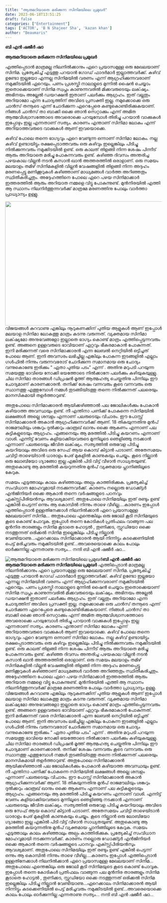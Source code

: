 ```yaml
---
title: "ആരുമറിയാതെ മരിക്കുന്ന സിനിമയിലെ പ്രമുഖർ"
date: 2023-06-18T13:51:25
draft: false
categories: ["Entertainment"]
tags: ['ACTOR', 'B N Shajeer Sha', 'kazan khan']
author: "Beaumaris"
---
```


<strong>ബി എൻ ഷജീർ ഷാ</strong>

<strong>ആരുമറിയാതെ മരിക്കുന്ന സിനിമയിലെ പ്രമുഖർ</strong>

എത്തിപ്പെടാൻ മാത്രമല്ല നിലനിൽക്കാനും ഏറെ പ്രയാസമുള്ള ഒരു മേഖലയാണ് സിനിമ. പ്രത്യേകിച്ച് എടുത്തു പറയാൻ ഗോഡ് ഫാദർമാർ ഇല്ലാത്തവർക്ക്. കഴിവ് ഉണ്ടോ ഇല്ലയോ എന്നല്ല സിനിമയിൽ വരണം എന്ന് ആഗ്രഹിക്കുന്നവരാണ് നമുക്കിടയിൽ ഏറെയും. പണം പ്രശസ്തി നാലാളുടെ മുന്നിൽ ഷൈൻ ചെയ്യാം ഇതൊക്കെയാണ് സിനിമ സ്വപ്നം കാണുന്നവരിൽ മിക്കവരുടെയും ലക്‌ഷ്യം. അഭിനയം അല്ലേൽ ഡയറക്ഷൻ ഇതാണ് പലർക്കും ആഗ്രഹം. ഇത് വല്ലതും അറിയാമോ എന്ന ചോദ്യത്തിന് അവിടെ പ്രസക്തി ഇല്ല.
നമുക്കൊക്കെ ഒരു ചാൻസ് തന്നൂടെ എന്ന് ചോദിക്കുന്ന ഏറെപ്പേരെ കണ്ടുകൊണ്ടിരിക്കുകയാണ്. നിങ്ങൾ ചാൻസ് താ ബാക്കി ഒക്കെ ഞാൻ സെറ്റാക്കും എന്ന് അമിത ആത്മവിശ്വാസത്തോടെ അവരൊക്കെ പറയുമ്പോൾ തിരിച്ചു പറയാൻ വാക്കുകൾ ഇപ്പോഴും ഇല്ല എന്നതാണ് സത്യം. കാരണം എന്താണ് സിനിമാ ലോകം എന്ന് അറിയാത്തവരുടെ വാക്കുകൾ ആണ് ഇവയൊക്കെ.

കഴിവ് പോലെ തന്നെ ഭാഗ്യവും ഏറെ വേണ്ടുന്ന ഒന്നാണ് സിനിമാ ലോകം. നല്ല കഴിവ് ഉണ്ടായിട്ടും രക്ഷപ്പെടാത്തവരും ഒരു കഴിവും ഇല്ലെങ്കിലും പിടിച്ചു നിൽക്കുന്നവരും നമുക്കിടയിൽ ഉണ്ട്. ഒരു കാലത് തിളങ്ങി നിന്ന ശേഷം പിന്നീട് ആരും അറിയാതെ മരിച്ചു പോകുന്നവരും ഉണ്ട്. കഴിഞ്ഞ ദിവസം അന്തരിച്ച പഴയകാല വില്ലൻ നടൻ കസാൻ ഖാൻ അത്തരത്തിൽ ഒരാളാണ്. ഒരു സമയം മലയാളം തമിഴ് സിനിമകളിൽ വില്ലൻ വേഷങ്ങളിൽ തിളങ്ങി നിന്ന അദ്ദഹം മരണപ്പെട്ടു മണിക്കൂറുകൾ കഴിഞ്ഞാണ് മാധ്യമങ്ങൾ വാർത്ത അറിഞ്ഞതും സ്ഥിതീകരിച്ചതും. അദ്ദേഹത്തിനെ പോലെ ഏറെ പഴയ സിനിമാക്കാർ ഇത്തരത്തിൽ ആരും അറിയാത നമ്മളെ വിട്ടു പോകുന്നുണ്ട്. മുൻനിരയിൽ എത്തി ആ സ്ഥാനം നിലനിർത്തുന്നവർക്ക് മാത്രമേ മരണത്തിനു പോലും വാർത്താ പ്രാധ്യാന്യം ഉള്ളു.

<a href="https://cdn.boolokam.com/articles/2023/06/dqqfffff.jpg"><img class="size-full wp-image-400087 aligncenter" src="https://cdn.boolokam.com/articles/2023/06/dqqfffff.jpg" alt="" width="600" height="400" /></a>വിജയങ്ങൾ കുറവാണു എങ്കിലും നൂറുകണക്കിന് പുതിയ ആളുകൾ ആണ് ഇപ്പോൾ മലയാള സിനിമാ ലോകത്തു മാത്രം കടന്നു വരുന്നത്. വ്യക്തമായ സിനിമാ ലക്‌ഷ്യമോ അനുഭവങ്ങളോ ഇല്ലാതെ ഭാഗ്യം കൊണ്ട് മാത്രം എത്തിപ്പെടുന്നവരും ഉണ്ട്. അങ്ങനെ ഉള്ളവരുടെ ഭാവിയാണ് ഏറ്റവും ഭീകരമാകാൻ പോകുന്നത്. ഇനി മരിക്കുന്നത് വരെ സിനിമാക്കാരൻ എന്ന ലേബൽ നെറ്റിയിൽ ഒട്ടിച്ചത് പോലെ ആണ്. ഇനി അവസരം ലഭിച്ചില്ല എങ്കിലും പോകുന്ന ഇടങ്ങളിൽ എല്ലാം ഗൾഫിൽ നിന്നും വരുന്നവരോട് ചോദിക്കുന്ന സമാനമായ ഒരു ചോദ്യം വന്നുകൊണ്ടേ ഇരിക്കും " ഏതാ പുതിയ പടം" എന്ന് . അതിനു മറുപടി പറയുന്ന സമയത്തു ഭാവിയെ നോക്കി ഭയത്തോടെ നിൽക്കാനേ പലർക്കും കഴിയുകയുള്ളു. ചില സിനിമാ താരങ്ങൾ ഡിപ്രഷൻ മൂത്ത് ആത്മഹത്യ ചെയ്തതിനു പിന്നിലും ഈ ചോദ്യമാണ് കാരണക്കാരൻ. തനിക്ക് ശേഷം വന്നവരും കൂടെ വന്നവരും ഒരു സ്ഥാനത്തു എത്തുമ്പോൾ നമ്മൾ തുടങ്ങിയിടത്തു തന്നെ നിൽക്കുന്നത് പലരെയും മാനസികമായി തളർത്താറുണ്ട്.

അതുപോലെ സിനിമാക്കാരൻ ആയിക്കഴിഞ്ഞാൽ പല ജോലികൾക്കും പോകാൻ കഴിയാത്ത അവസ്ഥയും ഉണ്ട്. നീ എന്തിനാ പണിക്ക് പോകുന്നെ സിനിമയിൽ ലക്ഷങ്ങൾ അല്ലെ ശമ്പളം എന്നാണ് പലരുടെയും വിചാരം. ഈ പോസ്റ്റ് സിനിമാക്കാരൻ അകാൻ ആഗ്രഹിക്കുന്നവർക്ക് ആണ്. 18 തികയുന്നതിനു മുൻപ് രാജമൗലിയും ശങ്കറും ദുൽക്കറും ഷാരൂഖ് ഖാനും ഒക്കെ ആകണം എന്നാണ് പല കുട്ടികളുടെയും ആഗ്രഹം. എങ്ങനെയും ആ മരത്തിൽ പിടിച്ചു കയറണം എന്നാണ് വാശി. എന്നിട്ട് വേണം കളിയാക്കിയവരുടെ മുന്നിലൂടെ ഞെളിഞ്ഞു നടക്കാൻ എന്നാണ് പലരുടെയും ജീവിത ലക്‌ഷ്യം. സത്യത്തിൽ ഒരുവേള പിടിച്ചു കയറിയാലും അവിടെ ഒരു സേഫ് ആയ കൊമ്പ് കിട്ടാൻ പാടാണ്. അതേസമയം ചവിട്ടി താഴെയിടാൻ ധാരാളം പേര് മുകളിൽ കാണുകയും ചെയ്യും. കൂടെ നില്ക്കാൻ ഒരു ലോബിയോ ഗ്യാങ്ങോ ഇല്ല എങ്കിൽ പിടി വിട്ട് വീഴാൻ സാധ്യതയുണ്ട്. അതുകൊണ്ടു ആ മരത്തിൽ കയറുന്നതിനു മുൻപ് വ്യക്തമായ പ്ലാനിങ്ങിലൂടെ കേറുക.

സമയം എടുത്താലും കാലം കഴിഞ്ഞാലും അല്പം കാത്തിരിക്കുക. പ്രത്യേകിച്ച് സംവിധാന മോഹവുമായി നടക്കുന്നവർക്ക്. കാരണം നല്ലൊരു ഡോക്ക്ട്ടർ എൻജിനിയർ ഒക്കെ ആകാൻ തന്നെ വർഷങ്ങളുടെ പഠനവും എക്സ്സ്പീരിയൻസും ആവശ്യമാണ്. അതുപോലെ സിനിമയിലും ഇത് രണ്ടും ഉണ്ട് എങ്കിൽ പെട്ടന്ന് ഒന്നും ആ കൊമ്പിൽ നിന്നും താഴെ വീഴില്ല....കാരണം ഇപ്പോൾ എത്തിപ്പെടാൻ ഉള്ളതിനേക്കാൾ നിലനിൽക്കാൻ ഏറെ പ്രയാസമുള്ള മേഖലയാണ് സിനിമ... അതുപോലെ എന്തെങ്കിലും ഒരു ജോലി കൂടി സിനിമയുടെ കൂടെ കൊണ്ട് പോവുക. ഇപ്പോൾ തന്നെ കോടികൾ പ്രതിഫലം വാങ്ങുന്ന പല മുൻനിര താരങ്ങളും സിനിമ കൂടാതെ ഹോട്ടൽ , തുണിക്കട, സ്റ്റുഡിയോ ഒക്കെ നടത്തുന്നത് ഒരിക്കൽ സിനിമ ഇല്ലെങ്കിലും പിടിച്ചു നില്ക്കാൻ വേണ്ടിയാണു...ഏറെക്കാലം സിനിമാക്കാരൻ ആയി നിന്നിട്ടും കടക്കെണിയിൽ പെട്ട് മരിച്ചവരും നമുക്കിടയിൽ ഉണ്ട്...അവരെയൊക്കെ കാലം പോലും ഓർക്കുന്നില്ല എന്നതാണു സത്യം...
നന്ദി
ബി എൻ ഷജീർ ഷാ...


![ആരുമറിയാതെ മരിക്കുന്ന സിനിമയിലെ പ്രമുഖർ](https://cdn.boolokam.com/articles/2023/06/dqqfffff.jpg)**ബി എൻ ഷജീർ ഷാ** **ആരുമറിയാതെ മരിക്കുന്ന സിനിമയിലെ പ്രമുഖർ** എത്തിപ്പെടാൻ മാത്രമല്ല നിലനിൽക്കാനും ഏറെ പ്രയാസമുള്ള ഒരു മേഖലയാണ് സിനിമ. പ്രത്യേകിച്ച് എടുത്തു പറയാൻ ഗോഡ് ഫാദർമാർ ഇല്ലാത്തവർക്ക്. കഴിവ് ഉണ്ടോ ഇല്ലയോ എന്നല്ല സിനിമയിൽ വരണം എന്ന് ആഗ്രഹിക്കുന്നവരാണ് നമുക്കിടയിൽ ഏറെയും. പണം പ്രശസ്തി നാലാളുടെ മുന്നിൽ ഷൈൻ ചെയ്യാം ഇതൊക്കെയാണ് സിനിമ സ്വപ്നം കാണുന്നവരിൽ മിക്കവരുടെയും ലക്‌ഷ്യം. അഭിനയം അല്ലേൽ ഡയറക്ഷൻ ഇതാണ് പലർക്കും ആഗ്രഹം. ഇത് വല്ലതും അറിയാമോ എന്ന ചോദ്യത്തിന് അവിടെ പ്രസക്തി ഇല്ല. നമുക്കൊക്കെ ഒരു ചാൻസ് തന്നൂടെ എന്ന് ചോദിക്കുന്ന ഏറെപ്പേരെ കണ്ടുകൊണ്ടിരിക്കുകയാണ്. നിങ്ങൾ ചാൻസ് താ ബാക്കി ഒക്കെ ഞാൻ സെറ്റാക്കും എന്ന് അമിത ആത്മവിശ്വാസത്തോടെ അവരൊക്കെ പറയുമ്പോൾ തിരിച്ചു പറയാൻ വാക്കുകൾ ഇപ്പോഴും ഇല്ല എന്നതാണ് സത്യം. കാരണം എന്താണ് സിനിമാ ലോകം എന്ന് അറിയാത്തവരുടെ വാക്കുകൾ ആണ് ഇവയൊക്കെ. കഴിവ് പോലെ തന്നെ ഭാഗ്യവും ഏറെ വേണ്ടുന്ന ഒന്നാണ് സിനിമാ ലോകം. നല്ല കഴിവ് ഉണ്ടായിട്ടും രക്ഷപ്പെടാത്തവരും ഒരു കഴിവും ഇല്ലെങ്കിലും പിടിച്ചു നിൽക്കുന്നവരും നമുക്കിടയിൽ ഉണ്ട്. ഒരു കാലത് തിളങ്ങി നിന്ന ശേഷം പിന്നീട് ആരും അറിയാതെ മരിച്ചു പോകുന്നവരും ഉണ്ട്. കഴിഞ്ഞ ദിവസം അന്തരിച്ച പഴയകാല വില്ലൻ നടൻ കസാൻ ഖാൻ അത്തരത്തിൽ ഒരാളാണ്. ഒരു സമയം മലയാളം തമിഴ് സിനിമകളിൽ വില്ലൻ വേഷങ്ങളിൽ തിളങ്ങി നിന്ന അദ്ദഹം മരണപ്പെട്ടു മണിക്കൂറുകൾ കഴിഞ്ഞാണ് മാധ്യമങ്ങൾ വാർത്ത അറിഞ്ഞതും സ്ഥിതീകരിച്ചതും. അദ്ദേഹത്തിനെ പോലെ ഏറെ പഴയ സിനിമാക്കാർ ഇത്തരത്തിൽ ആരും അറിയാത നമ്മളെ വിട്ടു പോകുന്നുണ്ട്. മുൻനിരയിൽ എത്തി ആ സ്ഥാനം നിലനിർത്തുന്നവർക്ക് മാത്രമേ മരണത്തിനു പോലും വാർത്താ പ്രാധ്യാന്യം ഉള്ളു. [](https://cdn.boolokam.com/articles/2023/06/dqqfffff.jpg)വിജയങ്ങൾ കുറവാണു എങ്കിലും നൂറുകണക്കിന് പുതിയ ആളുകൾ ആണ് ഇപ്പോൾ മലയാള സിനിമാ ലോകത്തു മാത്രം കടന്നു വരുന്നത്. വ്യക്തമായ സിനിമാ ലക്‌ഷ്യമോ അനുഭവങ്ങളോ ഇല്ലാതെ ഭാഗ്യം കൊണ്ട് മാത്രം എത്തിപ്പെടുന്നവരും ഉണ്ട്. അങ്ങനെ ഉള്ളവരുടെ ഭാവിയാണ് ഏറ്റവും ഭീകരമാകാൻ പോകുന്നത്. ഇനി മരിക്കുന്നത് വരെ സിനിമാക്കാരൻ എന്ന ലേബൽ നെറ്റിയിൽ ഒട്ടിച്ചത് പോലെ ആണ്. ഇനി അവസരം ലഭിച്ചില്ല എങ്കിലും പോകുന്ന ഇടങ്ങളിൽ എല്ലാം ഗൾഫിൽ നിന്നും വരുന്നവരോട് ചോദിക്കുന്ന സമാനമായ ഒരു ചോദ്യം വന്നുകൊണ്ടേ ഇരിക്കും " ഏതാ പുതിയ പടം" എന്ന് . അതിനു മറുപടി പറയുന്ന സമയത്തു ഭാവിയെ നോക്കി ഭയത്തോടെ നിൽക്കാനേ പലർക്കും കഴിയുകയുള്ളു. ചില സിനിമാ താരങ്ങൾ ഡിപ്രഷൻ മൂത്ത് ആത്മഹത്യ ചെയ്തതിനു പിന്നിലും ഈ ചോദ്യമാണ് കാരണക്കാരൻ. തനിക്ക് ശേഷം വന്നവരും കൂടെ വന്നവരും ഒരു സ്ഥാനത്തു എത്തുമ്പോൾ നമ്മൾ തുടങ്ങിയിടത്തു തന്നെ നിൽക്കുന്നത് പലരെയും മാനസികമായി തളർത്താറുണ്ട്. അതുപോലെ സിനിമാക്കാരൻ ആയിക്കഴിഞ്ഞാൽ പല ജോലികൾക്കും പോകാൻ കഴിയാത്ത അവസ്ഥയും ഉണ്ട്. നീ എന്തിനാ പണിക്ക് പോകുന്നെ സിനിമയിൽ ലക്ഷങ്ങൾ അല്ലെ ശമ്പളം എന്നാണ് പലരുടെയും വിചാരം. ഈ പോസ്റ്റ് സിനിമാക്കാരൻ അകാൻ ആഗ്രഹിക്കുന്നവർക്ക് ആണ്. 18 തികയുന്നതിനു മുൻപ് രാജമൗലിയും ശങ്കറും ദുൽക്കറും ഷാരൂഖ് ഖാനും ഒക്കെ ആകണം എന്നാണ് പല കുട്ടികളുടെയും ആഗ്രഹം. എങ്ങനെയും ആ മരത്തിൽ പിടിച്ചു കയറണം എന്നാണ് വാശി. എന്നിട്ട് വേണം കളിയാക്കിയവരുടെ മുന്നിലൂടെ ഞെളിഞ്ഞു നടക്കാൻ എന്നാണ് പലരുടെയും ജീവിത ലക്‌ഷ്യം. സത്യത്തിൽ ഒരുവേള പിടിച്ചു കയറിയാലും അവിടെ ഒരു സേഫ് ആയ കൊമ്പ് കിട്ടാൻ പാടാണ്. അതേസമയം ചവിട്ടി താഴെയിടാൻ ധാരാളം പേര് മുകളിൽ കാണുകയും ചെയ്യും. കൂടെ നില്ക്കാൻ ഒരു ലോബിയോ ഗ്യാങ്ങോ ഇല്ല എങ്കിൽ പിടി വിട്ട് വീഴാൻ സാധ്യതയുണ്ട്. അതുകൊണ്ടു ആ മരത്തിൽ കയറുന്നതിനു മുൻപ് വ്യക്തമായ പ്ലാനിങ്ങിലൂടെ കേറുക. സമയം എടുത്താലും കാലം കഴിഞ്ഞാലും അല്പം കാത്തിരിക്കുക. പ്രത്യേകിച്ച് സംവിധാന മോഹവുമായി നടക്കുന്നവർക്ക്. കാരണം നല്ലൊരു ഡോക്ക്ട്ടർ എൻജിനിയർ ഒക്കെ ആകാൻ തന്നെ വർഷങ്ങളുടെ പഠനവും എക്സ്സ്പീരിയൻസും ആവശ്യമാണ്. അതുപോലെ സിനിമയിലും ഇത് രണ്ടും ഉണ്ട് എങ്കിൽ പെട്ടന്ന് ഒന്നും ആ കൊമ്പിൽ നിന്നും താഴെ വീഴില്ല....കാരണം ഇപ്പോൾ എത്തിപ്പെടാൻ ഉള്ളതിനേക്കാൾ നിലനിൽക്കാൻ ഏറെ പ്രയാസമുള്ള മേഖലയാണ് സിനിമ... അതുപോലെ എന്തെങ്കിലും ഒരു ജോലി കൂടി സിനിമയുടെ കൂടെ കൊണ്ട് പോവുക. ഇപ്പോൾ തന്നെ കോടികൾ പ്രതിഫലം വാങ്ങുന്ന പല മുൻനിര താരങ്ങളും സിനിമ കൂടാതെ ഹോട്ടൽ , തുണിക്കട, സ്റ്റുഡിയോ ഒക്കെ നടത്തുന്നത് ഒരിക്കൽ സിനിമ ഇല്ലെങ്കിലും പിടിച്ചു നില്ക്കാൻ വേണ്ടിയാണു...ഏറെക്കാലം സിനിമാക്കാരൻ ആയി നിന്നിട്ടും കടക്കെണിയിൽ പെട്ട് മരിച്ചവരും നമുക്കിടയിൽ ഉണ്ട്...അവരെയൊക്കെ കാലം പോലും ഓർക്കുന്നില്ല എന്നതാണു സത്യം... നന്ദി ബി എൻ ഷജീർ ഷാ...

